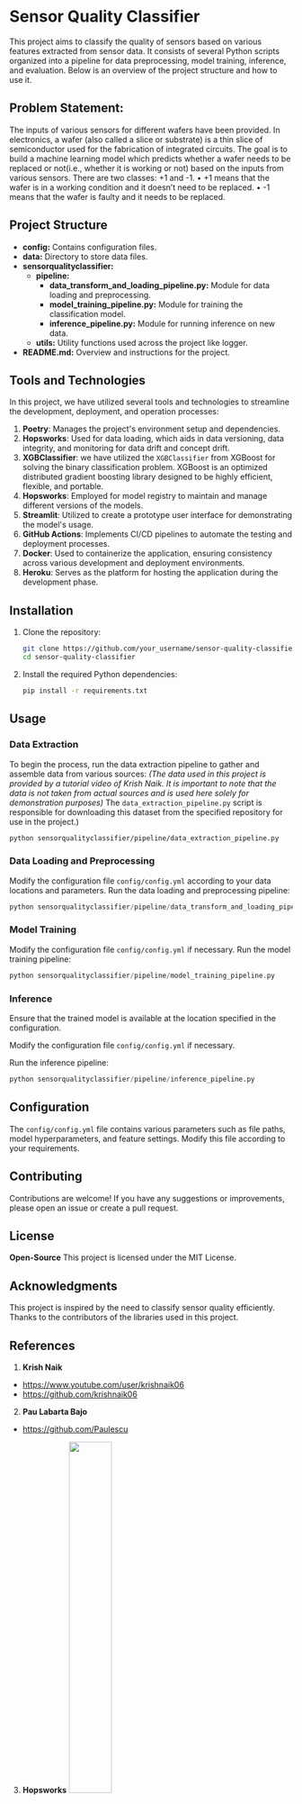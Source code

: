 # Sensor Quality Classifier

This project aims to classify the quality of sensors based on various features extracted from sensor data. It consists of several Python scripts organized into a pipeline for data preprocessing, model training, inference, and evaluation. Below is an overview of the project structure and how to use it.

## Problem Statement:  
The inputs of various sensors for different wafers have been provided. In electronics, a wafer (also called a slice or substrate) is a thin slice of semiconductor used for the fabrication of integrated circuits. The goal is to build a machine learning model which predicts whether a wafer needs to be replaced or not(i.e., whether it is working or not) based on the inputs from various sensors. There are two classes: +1 and -1. 
•	+1 means that the wafer is in a working condition and it doesn’t need to be replaced.
•	-1 means that the wafer is faulty and it needs to be replaced. 


## Project Structure

- **config:** Contains configuration files.
- **data:** Directory to store data files.
- **sensorqualityclassifier:**
  - **pipeline:**
    - **data_transform_and_loading_pipeline.py:** Module for data loading and preprocessing.
    - **model_training_pipeline.py:** Module for training the classification model.
    - **inference_pipeline.py:** Module for running inference on new data.
  - **utils:** Utility functions used across the project like logger.
- **README.md:** Overview and instructions for the project.

## Tools and Technologies

In this project, we have utilized several tools and technologies to streamline the development, deployment, and operation processes:

1. **Poetry**: Manages the project's environment setup and dependencies.
2. **Hopsworks**: Used for data loading, which aids in data versioning, data integrity, and monitoring for data drift and concept drift.
3. **XGBClassifier**: we have utilized the `XGBClassifier` from XGBoost for solving the binary classification problem. XGBoost is an optimized distributed gradient boosting library designed to be highly efficient, flexible, and portable.
4. **Hopsworks**: Employed for model registry to maintain and manage different versions of the models.
5. **Streamlit**: Utilized to create a prototype user interface for demonstrating the model's usage.
6. **GitHub Actions**: Implements CI/CD pipelines to automate the testing and deployment processes.
7. **Docker**: Used to containerize the application, ensuring consistency across various development and deployment environments.
8. **Heroku**: Serves as the platform for hosting the application during the development phase.

## Installation

1. Clone the repository:
   ```bash
   git clone https://github.com/your_username/sensor-quality-classifier.git
   cd sensor-quality-classifier
   ```

2. Install the required Python dependencies:
    ```bash 
    pip install -r requirements.txt
    ```


## Usage

### Data Extraction

To begin the process, run the data extraction pipeline to gather and assemble data from various sources:
*(The data used in this project is provided by a tutorial video of Krish Naik. It is important to note that the data is not taken from actual sources and is used here solely for demonstration purposes)* 
The `data_extraction_pipeline.py` script is responsible for downloading this dataset from the specified repository for use in the project.)

```bash
python sensorqualityclassifier/pipeline/data_extraction_pipeline.py
```

### Data Loading and Preprocessing

Modify the configuration file `config/config.yml` according to your data locations and parameters.
Run the data loading and preprocessing pipeline:
```python
python sensorqualityclassifier/pipeline/data_transform_and_loading_pipeline.py
```
### Model Training

Modify the configuration file `config/config.yml` if necessary.
Run the model training pipeline:
```python
python sensorqualityclassifier/pipeline/model_training_pipeline.py
```

### Inference

Ensure that the trained model is available at the location specified in the configuration.

Modify the configuration file `config/config.yml` if necessary.

Run the inference pipeline:

```python
python sensorqualityclassifier/pipeline/inference_pipeline.py
```

## Configuration

The `config/config.yml` file contains various parameters such as file paths, model hyperparameters, and feature settings. Modify this file according to your requirements.

## Contributing

Contributions are welcome! If you have any suggestions or improvements, please open an issue or create a pull request.

## License
**Open-Source**
This project is licensed under the MIT License.

## Acknowledgments

This project is inspired by the need to classify sensor quality efficiently. Thanks to the contributors of the libraries used in this project.

## References
1. **Krish Naik**
- https://www.youtube.com/user/krishnaik06 
- https://github.com/krishnaik06

2. **Pau Labarta Bajo**
- https://github.com/Paulescu

3. **Hopsworks**  <img src="https://uploads-ssl.webflow.com/5f6353590bb01cacbcecfbac/6202a13e7cafec5553703f6b_logo.svg" width="40%" >

- https://docs.hopsworks.ai/machine-learning-api/3.7/generated/model-serving/model_serving_api/

- https://colab.research.google.com/github/logicalclocks/hopsworks-tutorials/blob/master/quickstart.ipynb#scrollTo=DH1vdELNF0Uw

## Contact
For any questions or inquiries, please contact krunalss@outlook.com